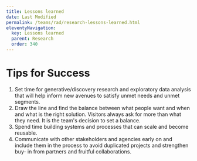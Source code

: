 ```yaml
---
title: Lessons learned
date: Last Modified 
permalink: /teams/rad/research-lessons-learned.html
eleventyNavigation:
  key: Lessons learned
  parent: Research
  order: 340
---
```


# Tips for Success 


1. Set time for generative/discovery research and exploratory data analysis that will help inform new avenues to satisfy unmet needs and unmet segments.
2. Draw the line and find the balance between what people want and when and what is the right solution. Visitors always ask for more than what they need. It is the team's decision to set a balance.
3. Spend time building systems and processes that can scale and become reusable. 
4. Communicate with other stakeholders and agencies early on and include them in the process to avoid duplicated projects and strengthen buy- in from partners and fruitful collaborations.
